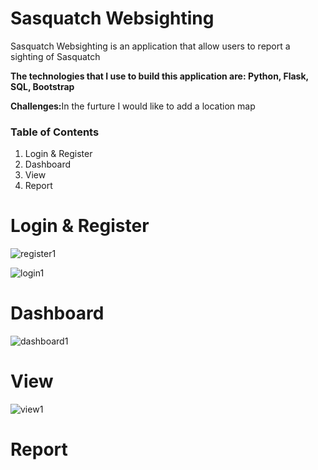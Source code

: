 <h1>Sasquatch Websighting</h1>

<p>Sasquatch Websighting is an application that allow users to report a sighting of Sasquatch</p>

<p><b>The technologies that I use to build this application are: Python, Flask, SQL, Bootstrap</b></p>

<p><b>Challenges:</b>In the furture I would like to add a location map</p>

<h3>Table of Contents</h3>

<ol>
    <li>Login & Register</li>
    <li>Dashboard</li>
    <li>View</li>
    <li>Report</li>
</ol>

<h1>Login & Register</h1>

![register1](https://user-images.githubusercontent.com/86845092/161874993-c19fef3e-2df1-419b-94ec-3d0835a89718.PNG)

![login1](https://user-images.githubusercontent.com/86845092/161874996-48cfb67f-01fa-48f1-89c5-6e9419680f3a.PNG)


<h1>Dashboard</h1>

![dashboard1](https://user-images.githubusercontent.com/86845092/161875035-b8ebf670-bc25-4f0f-9c0b-19c403af9166.PNG)

<h1>View</h1>

![view1](https://user-images.githubusercontent.com/86845092/161875364-f20f42a4-ecdc-4456-87c3-ef7f2898a9ec.PNG)


<h1>Report</h1>

